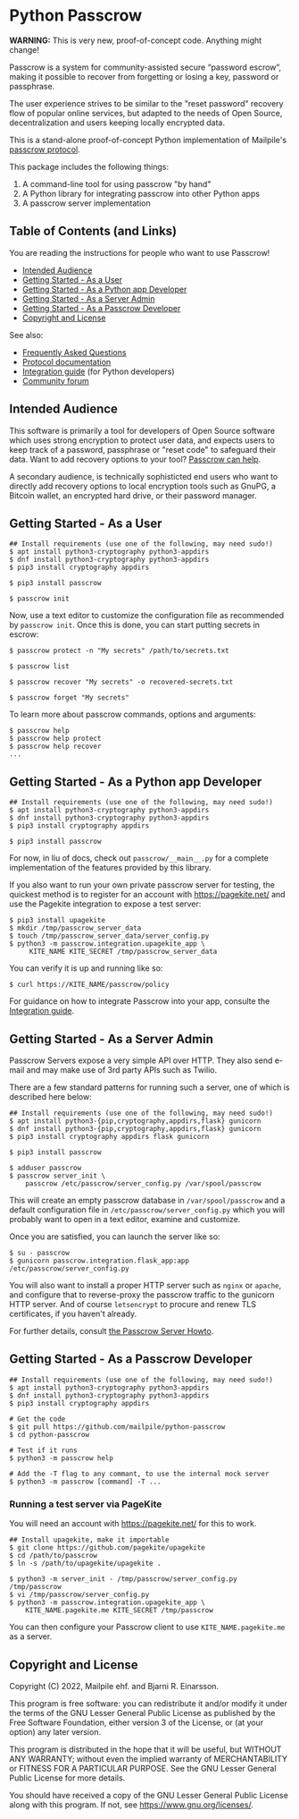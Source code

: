 # Python Passcrow

**WARNING:** This is very new, proof-of-concept code. Anything might change!

Passcrow is a system for community-assisted secure “password escrow”,
making it possible to recover from forgetting or losing a key, password or
passphrase.

The user experience strives to be similar to the "reset password" recovery
flow of popular online services, but adapted to the needs of Open Source,
decentralization and users keeping locally encrypted data.

This is a stand-alone proof-of-concept Python implementation of Mailpile's
[passcrow protocol](docs/PROTOCOL.md).

This package includes the following things:

   1. A command-line tool for using passcrow "by hand"
   2. A Python library for integrating passcrow into other Python apps
   3. A passcrow server implementation


## Table of Contents (and Links)

You are reading the instructions for people who want to use Passcrow!

   * [Intended Audience](#intended-audience)
   * [Getting Started - As a User](#gettng-started---as-a-user)
   * [Getting Started - As a Python app Developer](#getting-started---as-a-python-app-developer)
   * [Getting Started - As a Server Admin](#getting-started---as-a-server-admin)
   * [Getting Started - As a Passcrow Developer](#getting-started---as-a-passcrow-developer)
   * [Copyright and License](#copyright-and-license)

See also:

   * [Frequently Asked Questions](docs/FAQ.md)
   * [Protocol documentation](docs/PROTOCOL.md)
   * [Integration guide](docs/INTEGRATION.md) (for Python developers)
   * [Community forum](https://community.mailpile.is/c/development/passcrow)


## Intended Audience

This software is primarily a tool for developers of Open Source software
which uses strong encryption to protect user data, and expects users to
keep track of a password, passphrase or "reset code" to safeguard their
data. Want to add recovery options to your tool?
[Passcrow can help](docs/INTEGRATION.md).

A secondary audience, is technically sophisticted end users who want to
directly add recovery options to local encryption tools such as GnuPG,
a Bitcoin wallet, an encrypted hard drive, or their password manager.


## Getting Started - As a User

    ## Install requirements (use one of the following, may need sudo!)
    $ apt install python3-cryptography python3-appdirs
    $ dnf install python3-cryptography python3-appdirs
    $ pip3 install cryptography appdirs

    $ pip3 install passcrow

    $ passcrow init

Now, use a text editor to customize the configuration file as recommended
by `passcrow init`. Once this is done, you can start putting secrets in
escrow:

    $ passcrow protect -n "My secrets" /path/to/secrets.txt

    $ passcrow list

    $ passcrow recover "My secrets" -o recovered-secrets.txt

    $ passcrow forget "My secrets"

To learn more about passcrow commands, options and arguments:

    $ passcrow help
    $ passcrow help protect
    $ passcrow help recover
    ...


## Getting Started - As a Python app Developer

    ## Install requirements (use one of the following, may need sudo!)
    $ apt install python3-cryptography python3-appdirs
    $ dnf install python3-cryptography python3-appdirs
    $ pip3 install cryptography appdirs

    $ pip3 install passcrow

For now, in liu of docs, check out `passcrow/__main__.py` for a complete
implementation of the features provided by this library.

If you also want to run your own private passcrow server for testing, the
quickest method is to register for an account with <https://pagekite.net/>
and use the Pagekite integration to expose a test server:

    $ pip3 install upagekite
    $ mkdir /tmp/passcrow_server_data
    $ touch /tmp/passcrow_server_data/server_config.py
    $ python3 -m passcrow.integration.upagekite_app \
         KITE_NAME KITE_SECRET /tmp/passcrow_server_data

You can verify it is up and running like so:

    $ curl https://KITE_NAME/passcrow/policy

For guidance on how to integrate Passcrow into your app, consulte the
[Integration guide](docs/INTEGRATION.md).


## Getting Started - As a Server Admin

Passcrow Servers expose a very simple API over HTTP. They also send e-mail
and may make use of 3rd party APIs such as Twilio.

There are a few standard patterns for running such a server, one of which is
described here below:

    ## Install requirements (use one of the following, may need sudo!)
    $ apt install python3-{pip,cryptography,appdirs,flask} gunicorn
    $ dnf install python3-{pip,cryptography,appdirs,flask} gunicorn
    $ pip3 install cryptography appdirs flask gunicorn

    $ pip3 install passcrow

    $ adduser passcrow
    $ passcrow server_init \
        passcrow /etc/passcrow/server_config.py /var/spool/passcrow

This will create an empty passcrow database in `/var/spool/passcrow` and a
default configuration file in `/etc/passcrow/server_config.py` which you
will probably want to open in a text editor, examine and customize.

Once you are satisfied, you can launch the server like so:

    $ su - passcrow
    $ gunicorn passcrow.integration.flask_app:app /etc/passcrow/server_config.py

You will also want to install a proper HTTP server such as `nginx` or `apache`,
and configure that to reverse-proxy the passcrow traffic to the gunicorn HTTP
server. And of course `letsencrypt` to procure and renew TLS certificates, if
you haven't already.

For further details, consult [the Passcrow Server Howto](docs/SERVER_HOWTO.md).


## Getting Started - As a Passcrow Developer

    ## Install requirements (use one of the following, may need sudo!)
    $ apt install python3-cryptography python3-appdirs
    $ dnf install python3-cryptography python3-appdirs
    $ pip3 install cryptography appdirs

    # Get the code
    $ git pull https://github.com/mailpile/python-passcrow
    $ cd python-passcrow

    # Test if it runs
    $ python3 -m passcrow help

    # Add the -T flag to any commant, to use the internal mock server
    $ python3 -m passcrow [command] -T ...


### Running a test server via PageKite

You will need an account with <https://pagekite.net/> for this to work.

    ## Install upagekite, make it importable
    $ git clone https://github.com/pagekite/upagekite
    $ cd /path/to/passcrow
    $ ln -s /path/to/upagekite/upagekite .

    $ python3 -m server_init - /tmp/passcrow/server_config.py /tmp/passcrow
    $ vi /tmp/passcrow/server_config.py
    $ python3 -m passcrow.integration.upagekite_app \
        KITE_NAME.pagekite.me KITE_SECRET /tmp/passcrow

You can then configure your Passcrow client to use `KITE_NAME.pagekite.me`
as a server.


## Copyright and License

Copyright (C) 2022, Mailpile ehf. and Bjarni R. Einarsson.

This program is free software: you can redistribute it and/or modify it
under the terms of the GNU Lesser General Public License as published by
the Free Software Foundation, either version 3 of the License, or (at your
option) any later version.

This program is distributed in the hope that it will be useful, but
WITHOUT ANY WARRANTY; without even the implied warranty of
MERCHANTABILITY or FITNESS FOR A PARTICULAR PURPOSE. See the GNU Lesser
General Public License for more details.

You should have received a copy of the GNU Lesser General Public License
along with this program. If not, see <https://www.gnu.org/licenses/>.
